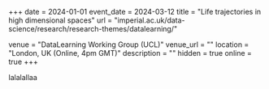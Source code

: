 +++
date =  2024-01-01
event_date = 2024-03-12
title = "Life trajectories in high dimensional spaces"
url = "imperial.ac.uk/data-science/research/research-themes/datalearning/"

venue = "DataLearning Working Group (UCL)"
venue_url = ""
location = "London, UK  (Online, 4pm GMT)"
description = ""
hidden = true
online = true
+++

lalalallaa
